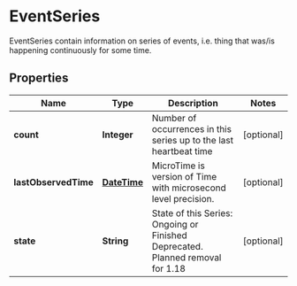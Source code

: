

# EventSeries

EventSeries contain information on series of events, i.e. thing that was/is happening continuously for some time.
## Properties

Name | Type | Description | Notes
------------ | ------------- | ------------- | -------------
**count** | **Integer** | Number of occurrences in this series up to the last heartbeat time |  [optional]
**lastObservedTime** | [**DateTime**](DateTime.md) | MicroTime is version of Time with microsecond level precision. |  [optional]
**state** | **String** | State of this Series: Ongoing or Finished Deprecated. Planned removal for 1.18 |  [optional]



